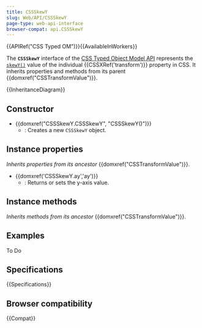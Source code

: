 ```yaml
---
title: CSSSkewY
slug: Web/API/CSSSkewY
page-type: web-api-interface
browser-compat: api.CSSSkewY
---
```


{{APIRef("CSS Typed OM")}}{{AvailableInWorkers}}

The **`CSSSkewY`** interface of the [CSS Typed Object Model API](/en-US/docs/Web/API/CSS_Object_Model) represents the [`skewY()`](/en-US/docs/Web/CSS/transform-function/skewY) value of the individual {{CSSXRef('transform')}} property in CSS. It inherits properties and methods from its parent {{domxref("CSSTransformValue")}}.

{{InheritanceDiagram}}

## Constructor

- {{domxref("CSSSkewY.CSSSkewY", "CSSSkewY()")}}
  - : Creates a new `CSSSkewY` object.

## Instance properties

_Inherits properties from its ancestor_ {{domxref("CSSTransformValue")}}.

- {{domxref('CSSSkewY.ay','ay')}}
  - : Returns or sets the y-axis value.

## Instance methods

_Inherits methods from its ancestor_ {{domxref("CSSTransformValue")}}.

## Examples

To Do

## Specifications

{{Specifications}}

## Browser compatibility

{{Compat}}
